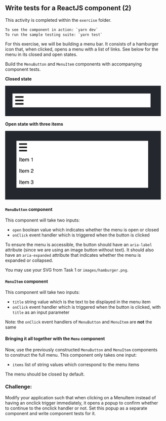 ## Write tests for a ReactJS component (2)

This activity is completed within the `exercise` folder.

```
To see the component in action: `yarn dev`
To run the sample testing suite: `yarn test`
```

For this exercise, we will be building a menu bar. It consists of a hamburger icon that, when clicked, opens a menu with a list of links. See below for the menu in its closed and open states.

Build the `MenuButton` and `MenuItem` components with accompanying component tests.

**Closed state**

![image](images/closed.png)

**Open state with three items**

![image](images/open.png)

#### `MenuButton` component

This component will take two inputs:
* `open` boolean value which indicates whether the menu is open or closed
* `onClick` event handler which is triggered when the button is clicked

To ensure the menu is accessible, the button should have an `aria-label` attribute (since we are using an image button without text). It should also have an `aria-expanded` attribute that indicates whether the menu is expanded or collapsed.

You may use your SVG from Task 1 or `images/hamburger.png`.

#### `MenuItem` component

This component will take two inputs:
* `title` string value which is the text to be displayed in the menu item
* `onClick` event handler which is triggered when the button is clicked, with `title` as an input parameter

Note: the `onClick` event handlers of `MenuButton` and `MenuItem` are **not** the same

#### Bringing it all together with the `Menu` component

Now, use the previously constructed `MenuButton` and `MenuItem` components to construct the full menu. This component only takes one input:
* `items` list of string values which correspond to the menu items

The menu should be closed by default.

### Challenge:

Modify your application such that when clicking on a MenuItem instead of having an onclick trigger immediately, it opens a popup to confirm whether to continue to the onclick handler or not. Set this popup as a separate component and write component tests for it.
